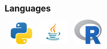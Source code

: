 <h1 align=center">Languages</h1>


<img src="icons/python.png" alt="Python" style="width:70px;height:70px;margin-left: 20px"/>
<img src="icons/java.png" alt="Python" style="width:90px;height:80px;margin-left: 20px"/>
<img src="icons/r.png" alt="Python" style="width:90px;height:80px;margin-left: 20px"/>
